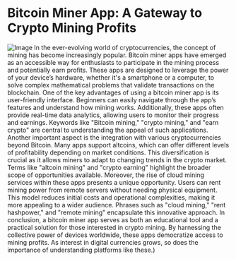 # Bitcoin Miner App: A Gateway to Crypto Mining Profits

![Image](https://github.com/user-attachments/assets/d7419ec9-dc67-403f-bf28-8faea5f1f74f)
In the ever-evolving world of cryptocurrencies, the concept of mining has become increasingly popular. Bitcoin miner apps have emerged as an accessible way for enthusiasts to participate in the mining process and potentially earn profits. These apps are designed to leverage the power of your device’s hardware, whether it's a smartphone or a computer, to solve complex mathematical problems that validate transactions on the blockchain.
One of the key advantages of using a bitcoin miner app is its user-friendly interface. Beginners can easily navigate through the app’s features and understand how mining works. Additionally, these apps often provide real-time data analytics, allowing users to monitor their progress and earnings. Keywords like "Bitcoin mining," "crypto mining," and "earn crypto" are central to understanding the appeal of such applications.
Another important aspect is the integration with various cryptocurrencies beyond Bitcoin. Many apps support altcoins, which can offer different levels of profitability depending on market conditions. This diversification is crucial as it allows miners to adapt to changing trends in the crypto market. Terms like "altcoin mining" and "crypto earning" highlight the broader scope of opportunities available.
Moreover, the rise of cloud mining services within these apps presents a unique opportunity. Users can rent mining power from remote servers without needing physical equipment. This model reduces initial costs and operational complexities, making it more appealing to a wider audience. Phrases such as "cloud mining," "rent hashpower," and "remote mining" encapsulate this innovative approach.
In conclusion, a bitcoin miner app serves as both an educational tool and a practical solution for those interested in crypto mining. By harnessing the collective power of devices worldwide, these apps democratize access to mining profits. As interest in digital currencies grows, so does the importance of understanding platforms like these.)
